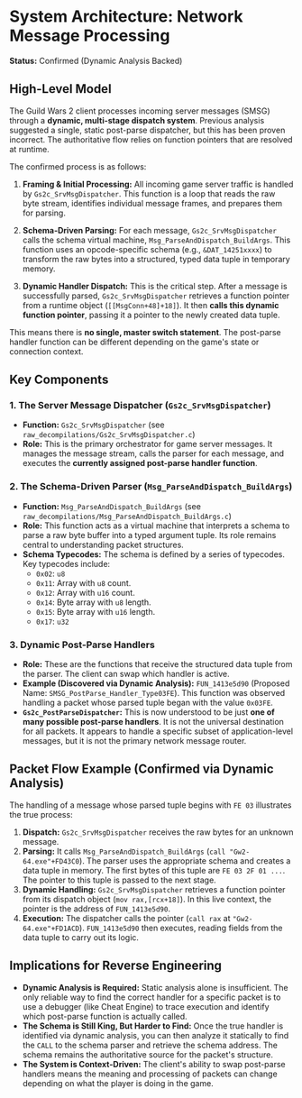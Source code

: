 # System Architecture: Network Message Processing

**Status:** Confirmed (Dynamic Analysis Backed)

## High-Level Model

The Guild Wars 2 client processes incoming server messages (SMSG) through a **dynamic, multi-stage dispatch system**. Previous analysis suggested a single, static post-parse dispatcher, but this has been proven incorrect. The authoritative flow relies on function pointers that are resolved at runtime.

The confirmed process is as follows:

1.  **Framing & Initial Processing:** All incoming game server traffic is handled by `Gs2c_SrvMsgDispatcher`. This function is a loop that reads the raw byte stream, identifies individual message frames, and prepares them for parsing.

2.  **Schema-Driven Parsing:** For each message, `Gs2c_SrvMsgDispatcher` calls the schema virtual machine, `Msg_ParseAndDispatch_BuildArgs`. This function uses an opcode-specific schema (e.g., `&DAT_14251xxxx`) to transform the raw bytes into a structured, typed data tuple in temporary memory.

3.  **Dynamic Handler Dispatch:** This is the critical step. After a message is successfully parsed, `Gs2c_SrvMsgDispatcher` retrieves a function pointer from a runtime object (`[[MsgConn+48]+18]`). It then **calls this dynamic function pointer**, passing it a pointer to the newly created data tuple.

This means there is **no single, master switch statement**. The post-parse handler function can be different depending on the game's state or connection context.

## Key Components

### 1. The Server Message Dispatcher (`Gs2c_SrvMsgDispatcher`)

*   **Function:** `Gs2c_SrvMsgDispatcher` (see `raw_decompilations/Gs2c_SrvMsgDispatcher.c`)
*   **Role:** This is the primary orchestrator for game server messages. It manages the message stream, calls the parser for each message, and executes the **currently assigned post-parse handler function**.

### 2. The Schema-Driven Parser (`Msg_ParseAndDispatch_BuildArgs`)

*   **Function:** `Msg_ParseAndDispatch_BuildArgs` (see `raw_decompilations/Msg_ParseAndDispatch_BuildArgs.c`)
*   **Role:** This function acts as a virtual machine that interprets a schema to parse a raw byte buffer into a typed argument tuple. Its role remains central to understanding packet structures.
*   **Schema Typecodes:** The schema is defined by a series of typecodes. Key typecodes include:
    *   `0x02`: `u8`
    *   `0x11`: Array with `u8` count.
    *   `0x12`: Array with `u16` count.
    *   `0x14`: Byte array with `u8` length.
    *   `0x15`: Byte array with `u16` length.
    *   `0x17`: `u32`

### 3. Dynamic Post-Parse Handlers

*   **Role:** These are the functions that receive the structured data tuple from the parser. The client can swap which handler is active.
*   **Example (Discovered via Dynamic Analysis):** `FUN_1413e5d90` (Proposed Name: `SMSG_PostParse_Handler_Type03FE`). This function was observed handling a packet whose parsed tuple began with the value `0x03FE`.
*   **`Gs2c_PostParseDispatcher`:** This is now understood to be just **one of many possible post-parse handlers**. It is not the universal destination for all packets. It appears to handle a specific subset of application-level messages, but it is not the primary network message router.

## Packet Flow Example (Confirmed via Dynamic Analysis)

The handling of a message whose parsed tuple begins with `FE 03` illustrates the true process:

1.  **Dispatch:** `Gs2c_SrvMsgDispatcher` receives the raw bytes for an unknown message.
2.  **Parsing:** It calls `Msg_ParseAndDispatch_BuildArgs` (`call "Gw2-64.exe"+FD43C0`). The parser uses the appropriate schema and creates a data tuple in memory. The first bytes of this tuple are `FE 03 2F 01 ...`. The pointer to this tuple is passed to the next stage.
3.  **Dynamic Handling:** `Gs2c_SrvMsgDispatcher` retrieves a function pointer from its dispatch object (`mov rax,[rcx+18]`). In this live context, the pointer is the address of `FUN_1413e5d90`.
4.  **Execution:** The dispatcher calls the pointer (`call rax` at `"Gw2-64.exe"+FD1ACD`). `FUN_1413e5d90` then executes, reading fields from the data tuple to carry out its logic.

## Implications for Reverse Engineering

*   **Dynamic Analysis is Required:** Static analysis alone is insufficient. The only reliable way to find the correct handler for a specific packet is to use a debugger (like Cheat Engine) to trace execution and identify which post-parse function is actually called.
*   **The Schema is Still King, But Harder to Find:** Once the true handler is identified via dynamic analysis, you can then analyze it statically to find the `CALL` to the schema parser and retrieve the schema address. The schema remains the authoritative source for the packet's structure.
*   **The System is Context-Driven:** The client's ability to swap post-parse handlers means the meaning and processing of packets can change depending on what the player is doing in the game.